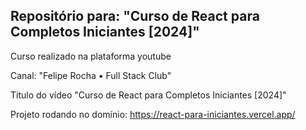 ## Repositório para: "Curso de React para Completos Iniciantes [2024]"

Curso realizado na plataforma youtube 

Canal: "Felipe Rocha • Full Stack Club" 

Título do vídeo "Curso de React para Completos Iniciantes [2024]"

Projeto rodando no domínio: https://react-para-iniciantes.vercel.app/
